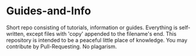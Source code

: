 # Guides-and-Info
Short repo consisting of tutorials, information or guides. Everything is self-written, except files with 'copy' appended to the filename's end. 
This repository is intended to be a peaceful little place of knowledge. You may contribute by Pull-Requesting. No plagarism.
